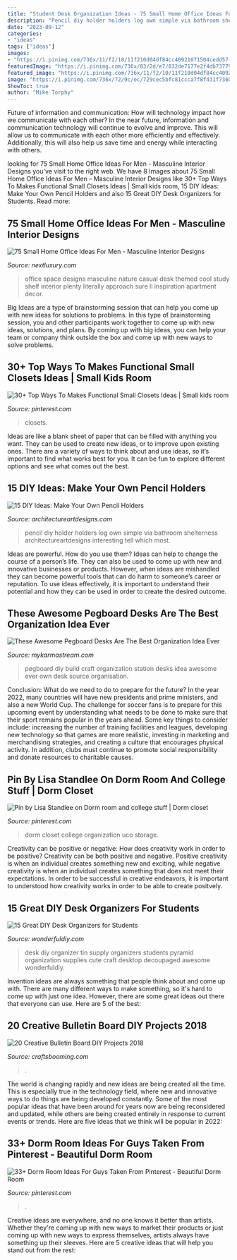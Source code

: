 ```yaml
---
title: "Student Desk Organization Ideas - 75 Small Home Office Ideas For Men"
description: "Pencil diy holder holders log own simple via bathroom shelterness architectureartdesigns interesting tell which most"
date: "2023-09-12"
categories:
- "ideas"
tags: ["ideas"]
images:
- "https://i.pinimg.com/736x/11/f2/10/11f210d04df84cc40921071504cedd57--college-dorm-closet-usc-college.jpg"
featuredImage: "https://i.pinimg.com/736x/83/2d/e7/832de7177e2f4db73779b7c1cb7d08f9.jpg"
featured_image: "https://i.pinimg.com/736x/11/f2/10/11f210d04df84cc40921071504cedd57--college-dorm-closet-usc-college.jpg"
image: "https://i.pinimg.com/736x/72/9c/ec/729cec5bfc81ccca7f8f431f7360e9c8.jpg"
ShowToc: true
author: "Mike Torphy"
---
```



Future of information and communication: How will technology impact how we communicate with each other?
In the near future, information and communication technology will continue to evolve and improve. This will allow us to communicate with each other more efficiently and effectively. Additionally, this will also help us save time and energy while interacting with others.

	

		
looking for 75 Small Home Office Ideas For Men - Masculine Interior Designs you've visit to the right web. We have 8 Images about 75 Small Home Office Ideas For Men - Masculine Interior Designs like 30+ Top Ways To Makes Functional Small Closets Ideas | Small kids room, 15 DIY Ideas: Make Your Own Pencil Holders and also 15 Great DIY Desk Organizers for Students. Read more:
		
    
## 75 Small Home Office Ideas For Men - Masculine Interior Designs

<img loading=lazy src="http://nextluxury.com/wp-content/uploads/casual-nature-themed-small-home-office-ideas.jpg" onerror="this.onerror=null;this.src='https://tse1.mm.bing.net/th?id=OIP.V0ehRGIP3xicrbP_mjiyVQHaL0&amp;pid=15.1';" alt="75 Small Home Office Ideas For Men - Masculine Interior Designs">

_Source: nextluxury.com_

>office space designs masculine nature casual desk themed cool study shelf interior plenty literally approach sure ll inspiration apartment decor. 

	

Big Ideas are a type of brainstorming session that can help you come up with new ideas for solutions to problems. In this type of brainstorming session, you and other participants work together to come up with new ideas, solutions, and plans. By coming up with big ideas, you can help your team or company think outside the box and come up with new ways to solve problems.

    
## 30+ Top Ways To Makes Functional Small Closets Ideas | Small Kids Room

<img loading=lazy src="https://i.pinimg.com/736x/72/9c/ec/729cec5bfc81ccca7f8f431f7360e9c8.jpg" onerror="this.onerror=null;this.src='https://tse2.mm.bing.net/th?id=OIP.-l9WFJGz9ZCSI_SMi-D_NwHaJ4&amp;pid=15.1';" alt="30+ Top Ways To Makes Functional Small Closets Ideas | Small kids room">

_Source: pinterest.com_

>closets. 

	

Ideas are like a blank sheet of paper that can be filled with anything you want. They can be used to create new ideas, or to improve upon existing ones. There are a variety of ways to think about and use ideas, so it’s important to find what works best for you. It can be fun to explore different options and see what comes out the best.

    
## 15 DIY Ideas: Make Your Own Pencil Holders

<img loading=lazy src="https://www.architectureartdesigns.com/wp-content/uploads/2013/04/ArchitectureArtDesigns-69.jpg" onerror="this.onerror=null;this.src='https://tse1.mm.bing.net/th?id=OIP.vmVKG8CbBl6S7kLNVpBnTgHaLH&amp;pid=15.1';" alt="15 DIY Ideas: Make Your Own Pencil Holders">

_Source: architectureartdesigns.com_

>pencil diy holder holders log own simple via bathroom shelterness architectureartdesigns interesting tell which most. 

	

Ideas are powerful. How do you use them?
Ideas can help to change the course of a person’s life. They can also be used to come up with new and innovative businesses or products. However, when ideas are mishandled they can become powerful tools that can do harm to someone’s career or reputation. To use ideas effectively, it is important to understand their potential and how they can be used in order to create the desired outcome.

    
## These Awesome Pegboard Desks Are The Best Organization Idea Ever

<img loading=lazy src="https://mykarmastream.com/wp-content/uploads/2018/01/pegboard-desk-13-.jpg" onerror="this.onerror=null;this.src='https://tse3.mm.bing.net/th?id=OIP.stU0eOWEcIFEs3r6xbzFXwHaLG&amp;pid=15.1';" alt="These Awesome Pegboard Desks Are The Best Organization Idea Ever">

_Source: mykarmastream.com_

>pegboard diy build craft organization station desks idea awesome ever own desk source organisation. 

	

Conclusion: What do we need to do to prepare for the future?
In the year 2022, many countries will have new presidents and prime ministers, and also a new World Cup. The challenge for soccer fans is to prepare for this upcoming event by understanding what needs to be done to make sure that their sport remains popular in the years ahead. Some key things to consider include: increasing the number of training facilities and leagues, developing new technology so that games are more realistic, investing in marketing and merchandising strategies, and creating a culture that encourages physical activity. In addition, clubs must continue to promote social responsibility and donate resources to charitable causes.

    
## Pin By Lisa Standlee On Dorm Room And College Stuff | Dorm Closet

<img loading=lazy src="https://i.pinimg.com/736x/11/f2/10/11f210d04df84cc40921071504cedd57--college-dorm-closet-usc-college.jpg" onerror="this.onerror=null;this.src='https://tse1.mm.bing.net/th?id=OIP.bE3k96Nh-689AzGMPxnVuQHaJ3&amp;pid=15.1';" alt="Pin by Lisa Standlee on Dorm room and college stuff | Dorm closet">

_Source: pinterest.com_

>dorm closet college organization uco storage. 

	

Creativity can be positive or negative: How does creativity work in order to be positive?
Creativity can be both positive and negative. Positive creativity is when an individual creates something new and exciting, while negative creativity is when an individual creates something that does not meet their expectations. In order to be successful in creative endeavors, it is important to understood how creativity works in order to be able to create positvely.

    
## 15 Great DIY Desk Organizers For Students

<img loading=lazy src="https://cdn.wonderfuldiy.com/wp-content/uploads/2018/09/Decoupaged-tin-can-pyramid-desk-organizer.jpg" onerror="this.onerror=null;this.src='https://tse1.mm.bing.net/th?id=OIP.v29G7KkYrQue9PSiV7ijuQHaLH&amp;pid=15.1';" alt="15 Great DIY Desk Organizers for Students">

_Source: wonderfuldiy.com_

>desk diy organizer tin supply organizers students pyramid organization supplies cute craft desktop decoupaged awesome wonderfuldiy. 

	

Invention ideas are always something that people think about and come up with. There are many different ways to make something, so it's hard to come up with just one idea. However, there are some great ideas out there that everyone can use. Here are 5 of the best: 

    
## 20 Creative Bulletin Board DIY Projects 2018

<img loading=lazy src="https://craftsbooming.com/wp-content/uploads/2017/07/bulletin-board-diy/9-bulletin-board-diy-projects.jpg" onerror="this.onerror=null;this.src='https://tse3.mm.bing.net/th?id=OIP.yGNYsrFetpjsn7Qm3qgRGAHaMT&amp;pid=15.1';" alt="20 Creative Bulletin Board DIY Projects 2018">

_Source: craftsbooming.com_

>. 

	

The world is changing rapidly and new ideas are being created all the time. This is especially true in the technology field, where new and innovative ways to do things are being developed constantly. Some of the most popular ideas that have been around for years now are being reconsidered and updated, while others are being created entirely in response to current events or trends. Here are five ideas that we think will be popular in 2022:

    
## 33+ Dorm Room Ideas For Guys Taken From Pinterest - Beautiful Dorm Room

<img loading=lazy src="https://i.pinimg.com/736x/83/2d/e7/832de7177e2f4db73779b7c1cb7d08f9.jpg" onerror="this.onerror=null;this.src='https://tse2.mm.bing.net/th?id=OIP.SCnOOm-pxPAzLlWej-2N8wHaMV&amp;pid=15.1';" alt="33+ Dorm Room Ideas For Guys Taken From Pinterest - Beautiful Dorm Room">

_Source: pinterest.com_

>. 

	

Creative ideas are everywhere, and no one knows it better than artists. Whether they're coming up with new ways to market their products or just coming up with new ways to express themselves, artists always have something up their sleeves. Here are 5 creative ideas that will help you stand out from the rest: 

